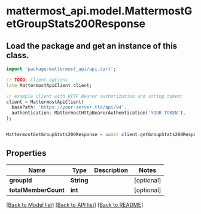 # mattermost_api.model.MattermostGetGroupStats200Response

## Load the package and get an instance of this class.
```dart
import 'package:mattermost_api/api.dart';

// TODO: Client options
late MattermostApiClient client;

// example client with HTTP Bearer authorization and string token:
client = MattermostApiClient(
  basePath: 'https://your-server.tld/api/v4',
  authentication: MattermostHttpBearerAuthentication('YOUR TOKEN'),
);


MattermostGetGroupStats200Response = await client.getGroupStats200Response.FUNCTION_THAT_RETURNS_THIS_CLASS();

```

## Properties
Name | Type | Description | Notes
------------ | ------------- | ------------- | -------------
**groupId** | **String** |  | [optional] 
**totalMemberCount** | **int** |  | [optional] 

[[Back to Model list]](../GENERATED_README.md#documentation-for-models) [[Back to API list]](../GENERATED_README.md#documentation-for-api-endpoints) [[Back to README]](../GENERATED_README.md)


